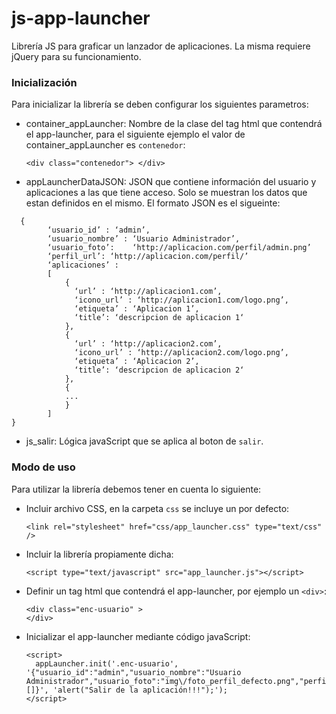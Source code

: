 # js-app-launcher
Librería JS para graficar un lanzador de aplicaciones. La misma requiere jQuery para su funcionamiento.

### Inicialización

Para inicializar la librería se deben configurar los siguientes parametros:

* container_appLauncher: Nombre de la clase del tag html que contendrá el app-launcher, para el siguiente ejemplo el valor de container_appLauncher es `contenedor`:

  ```<div class="contenedor"> </div>```
  
* appLauncherDataJSON: JSON que contiene información del usuario y aplicaciones a las que tiene acceso. Solo se muestran los datos que estan definidos en el mismo. El formato JSON es el sigueinte:

```
  {
        ‘usuario_id’ : ‘admin’,
        ‘usuario_nombre’ : ‘Usuario Administrador’,
        ‘usuario_foto’:    ‘http://aplicacion.com/perfil/admin.png’
        ‘perfil_url’: ‘http://aplicacion.com/perfil/’
        ‘aplicaciones’ :
        [
            {
              ‘url’ : ‘http://aplicacion1.com’,
              ‘icono_url’ : ‘http://aplicacion1.com/logo.png’,
              ‘etiqueta’ : ‘Aplicacion 1’,
              ‘title’: ‘descripcion de aplicacion 1‘
            },
            {
              ‘url’ : ‘http://aplicacion2.com’,
              ‘icono_url’ : ‘http://aplicacion2.com/logo.png’,
              ‘etiqueta’ : ‘Aplicacion 2’,
              ‘title’: ‘descripcion de aplicacion 2‘
            },
            {
            ...
            }
        ]
}
```
 
* js_salir: Lógica javaScript que se aplica al boton de `salir`.


### Modo de uso

Para utilizar la librería debemos tener en cuenta lo siguiente:

* Incluir archivo CSS, en la carpeta `css` se incluye un por defecto:

  ```
  <link rel="stylesheet" href="css/app_launcher.css" type="text/css" />
  ```

* Incluir la librería propiamente dicha:

  ```
  <script type="text/javascript" src="app_launcher.js"></script>  
  ```

* Definir un tag html que contendrá el app-launcher, por ejemplo un `<div>`:

  ```
  <div class="enc-usuario" >   
  </div>
  ```

* Inicializar el app-launcher mediante código javaScript:

  ```
  <script>
    appLauncher.init('.enc-usuario', '{"usuario_id":"admin","usuario_nombre":"Usuario Administrador","usuario_foto":"img\/foto_perfil_defecto.png","perfil_url":"#","aplicaciones":[]}', 'alert("Salir de la aplicación!!!");');
  </script>
  ```
  


